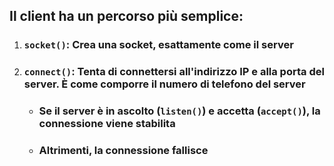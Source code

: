 ## Il client ha un percorso più semplice:

<VSpace space="4"/>

<v-clicks>

1. ### **`socket()`**: <Alert>Crea una socket</Alert>, esattamente come il server <VSpace space="4"/>


2. ### **`connect()`**: <Alert>Tenta di connettersi</Alert> all'indirizzo IP e alla porta del server. È come comporre il numero di telefono del server
   - ### Se il server è in ascolto (`listen()`) e accetta (`accept()`), la connessione viene stabilita
   - ### Altrimenti, la connessione fallisce

</v-clicks>
